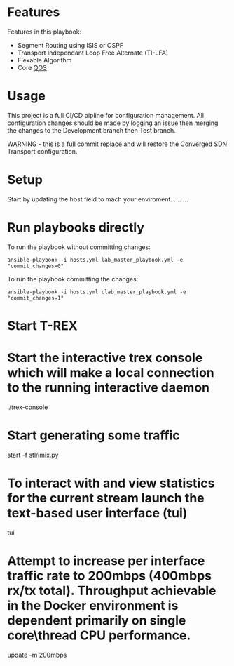 # Features 

Features in this playbook:
 - Segment Routing using ISIS or OSPF
 - Transport Independant Loop Free Alternate (TI-LFA)
 - Flexable Algorithm
 - Core [QOS](Qos.md)

# Usage

This project is a full CI/CD pipline for configuration management. All configuration changes should be made by logging an issue then merging the changes to the Development branch then Test branch.

WARNING - this is a full commit replace and will restore the Converged SDN Transport configuration.

# Setup

Start by updating the host field to mach your enviroment.
.
..
...

# Run playbooks directly



To run the playbook without committing changes:

    ansible-playbook -i hosts.yml lab_master_playbook.yml -e "commit_changes=0"

To run the playbook committing the changes:

    ansible-playbook -i hosts.yml clab_master_playbook.yml -e "commit_changes=1"


# Start T-REX 

# Start the interactive trex console which will make a local connection to the running interactive daemon
./trex-console

# Start generating some traffic
start -f stl/imix.py

# To interact with and view statistics for the current stream launch the text-based user interface (tui)
tui

# Attempt to increase per interface traffic rate to 200mbps (400mbps rx/tx total). Throughput achievable in the Docker environment is dependent primarily on single core\thread CPU performance.
update -m 200mbps
